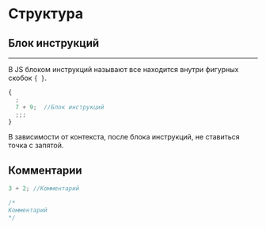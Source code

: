 # Структура

## Блок инструкций
---

В JS блоком инструкций называют все находится внутри фигурных скобок `{ }`.

```js
{
  ;
  7 + 9;  //Блок инструкций
  ;;;
}
```
В зависимости от контекста, после блока инструкций, не ставиться точка с запятой.

## Комментарии

```js
3 + 2; //Комментарий

/*
Комментарий
*/
```